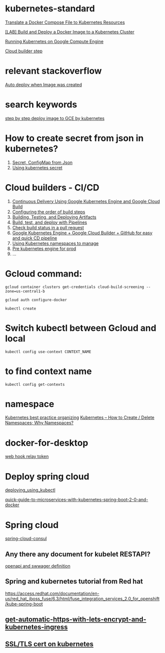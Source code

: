 # kubernetes-standard
[Translate a Docker Compose File to Kubernetes Resources](https://kubernetes.io/docs/tasks/configure-pod-container/translate-compose-kubernetes/#build-and-push-docker-images)

[[LAB] Build and Deploy a Docker Image to a Kubernetes Cluster](https://www.qwiklabs.com/focuses/1738?locale=en&parent=catalog)

[Running Kubernetes on Google Compute Engine](https://kubernetes.io/docs/setup/turnkey/gce/)

[Cloud builder step](https://github.com/GoogleCloudPlatform/cloud-builders/tree/master/kubectl)

# relevant stackoverflow
[Auto deploy when Image was created](https://stackoverflow.com/questions/46349803/is-there-a-way-to-automatically-deploy-to-gce-based-on-a-new-image-being-created)

# search keywords
[step by step deploy image to GCE by kubernetes](https://www.google.com/search?q=step+by+step+deploy+image+to+GCE+by+kubernetes&client=firefox-b-ab&ei=PDTZW-CrHMby8AWSqpeQCA&start=10&sa=N&ved=0ahUKEwjgub6q8K_eAhVGObwKHRLVBYIQ8tMDCLUB&biw=1920&bih=916)

# How to create secret from json in kubernetes?
1.  [Secret, ConfigMap from Json](https://medium.com/google-cloud/kubernetes-configmaps-and-secrets-part-2-3dc37111f0dc)
2.  [Using kubernetes secret](https://medium.com/platformer-blog/using-kubernetes-secrets-5e7530e0378a)

# Cloud builders - CI/CD

1.  [Continuous Delivery Using Google Kubernetes Engine and Google Cloud Build](https://stephenmann.io/post/continuous-delivery-using-google-kubernetes-engine-and-google-cloud-build/)
2.  [Configuring the order of build steps](https://cloud.google.com/cloud-build/docs/configuring-builds/configure-build-step-order)
3.  [Building, Testing, and Deploying Artifacts](https://cloud.google.com/cloud-build/docs/configuring-builds/build-test-deploy-artifacts)
4.  [Build, test, and deploy with Pipelines](https://confluence.atlassian.com/bitbucket/build-test-and-deploy-with-pipelines-792496469.html)
5.  [Check build status in a pull request](https://confluence.atlassian.com/bitbucket/check-build-status-in-a-pull-request-945541505.html)
6.  [Google Kubernetes Engine + Google Cloud Builder + GitHub for easy and quick CD pipeline](https://itnext.io/google-kubernetes-engine-google-cloud-builder-github-for-easy-and-quick-cd-pipeline-8aca663f1118)
7.  [Using Kubernetes namespaces to manage](https://kubernetes.io/blog/2015/08/using-kubernetes-namespaces-to-manage/)
8.  [Pre kubernetes engine for prod](https://cloud.google.com/solutions/prep-kubernetes-engine-for-prod)
9.  ...
# Gcloud command:

`gcloud container clusters get-credentials cloud-build-screening --zone=us-central1-b`

`gcloud auth configure-docker`

`kubectl create `

# Switch kubectl between Gcloud and local

`kubectl config use-context CONTEXT_NAME`

# to find context name 

`kubectl config get-contexts`

# namespace
[Kubernetes best practice organizing](https://cloud.google.com/blog/products/gcp/kubernetes-best-practices-organizing-with-namespaces?hl=no)
[Kubernetes – How to Create / Delete Namespaces; Why Namespaces?](https://vitalflux.com/kubernetes-create-delete-namespaces-namespaces/)


# docker-for-desktop

[web hook relay token](https://my.webhookrelay.com/tokens)



# Deploy spring cloud 
[deploying_using_kubectl](https://docs.spring.io/spring-cloud-dataflow-server-kubernetes/docs/1.4.0.RELEASE/reference/htmlsingle/#_deploying_using_kubectl)

[quick-guide-to-microservices-with-kubernetes-spring-boot-2-0-and-docker](https://piotrminkowski.wordpress.com/2018/08/02/quick-guide-to-microservices-with-kubernetes-spring-boot-2-0-and-docker/comment-page-1/#comment-1327)
# Spring cloud
[spring-cloud-consul](https://www.baeldung.com/spring-cloud-consul)


##  Any there any document for kubelet RESTAPI?
[openapi and swwager definition](https://kubernetes.io/docs/concepts/overview/kubernetes-api/#openapi-and-swagger-definitions)

##  Spring and kubernetes tutorial from Red hat
https://access.redhat.com/documentation/en-us/red_hat_jboss_fuse/6.3/html/fuse_integration_services_2.0_for_openshift/kube-spring-boot

##  [get-automatic-https-with-lets-encrypt-and-kubernetes-ingress](https://akomljen.com/get-automatic-https-with-lets-encrypt-and-kubernetes-ingress/)
##  [SSL/TLS cert on kubernetes](https://github.com/hungbang/cert-manager)
